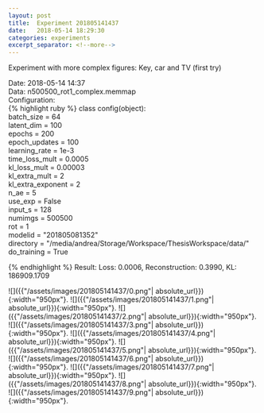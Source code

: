```yaml
---
layout: post
title:  Experiment 201805141437
date:   2018-05-14 18:29:30
categories: experiments
excerpt_separator: <!--more-->
---
```

Experiment with more complex figures: Key, car and TV (first try)  

 <!--more-->
Date: 2018-05-14 14:37  
Data: n500500_rot1_complex.memmap  
Configuration:   
{% highlight ruby %}
class config(object):  
    batch_size = 64  
    latent_dim = 100  
    epochs = 200  
    epoch_updates = 100  
    learning_rate = 1e-3   
    time_loss_mult = 0.0005   
    kl_loss_mult = 0.00003  
    kl_extra_mult = 2   
    kl_extra_exponent = 2  
    n_ae = 5  
    use_exp = False  
    input_s = 128  
    numimgs = 500500  
    rot = 1  
    modelid = "201805081352"  
    directory = "/media/andrea/Storage/Workspace/ThesisWorkspace/data/"  
    do_training = True  
  
{% endhighlight %}
Result: Loss: 0.0006, Reconstruction: 0.3990, KL: 186909.1709  

![]({{"/assets/images/201805141437/0.png"| absolute_url}}){:width="950px"}.
![]({{"/assets/images/201805141437/1.png"| absolute_url}}){:width="950px"}.
![]({{"/assets/images/201805141437/2.png"| absolute_url}}){:width="950px"}.
![]({{"/assets/images/201805141437/3.png"| absolute_url}}){:width="950px"}.
![]({{"/assets/images/201805141437/4.png"| absolute_url}}){:width="950px"}.
![]({{"/assets/images/201805141437/5.png"| absolute_url}}){:width="950px"}.
![]({{"/assets/images/201805141437/6.png"| absolute_url}}){:width="950px"}.
![]({{"/assets/images/201805141437/7.png"| absolute_url}}){:width="950px"}.
![]({{"/assets/images/201805141437/8.png"| absolute_url}}){:width="950px"}.
![]({{"/assets/images/201805141437/9.png"| absolute_url}}){:width="950px"}.
